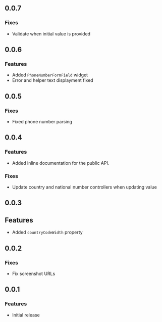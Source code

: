 ## 0.0.7

### Fixes

- Validate when initial value is provided

## 0.0.6

### Features

- Added `PhoneNumberFormField` widget
- Error and helper text displayment fixed

## 0.0.5

### Fixes

- Fixed phone number parsing

## 0.0.4

### Features

- Added inline documentation for the public API.

### Fixes

- Update country and national number controllers when updating value

## 0.0.3

## Features

- Added `countryCodeWidth` property

## 0.0.2

### Fixes

- Fix screenshot URLs

## 0.0.1

### Features

- Initial release

